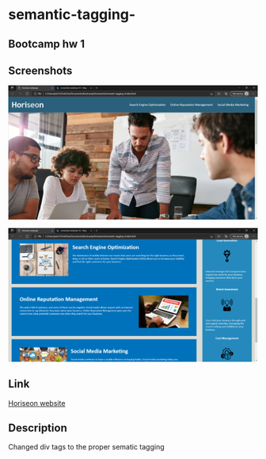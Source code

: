 # semantic-tagging-

## Bootcamp hw 1

## Screenshots

![Shows the top half of the website](assets\images\top_of_page.png) 

![Shows the bottom half of the website](assets\images\bottom_of_page.png)

## Link

[Horiseon website](https://gho5ts.github.io/semantic-tagging-/) 

## Description

Changed div tags to the proper sematic tagging